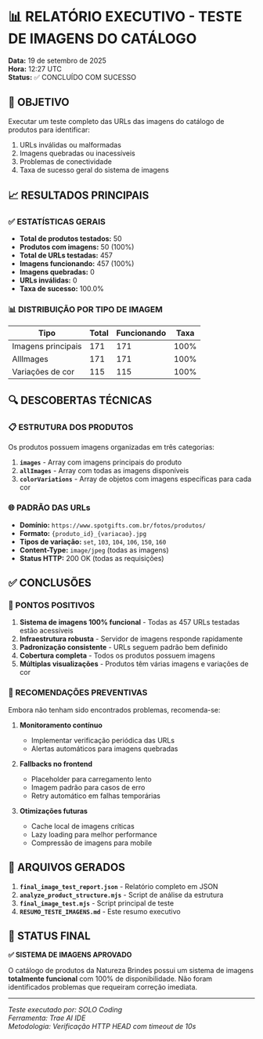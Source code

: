 # 📊 RELATÓRIO EXECUTIVO - TESTE DE IMAGENS DO CATÁLOGO

**Data:** 19 de setembro de 2025  
**Hora:** 12:27 UTC  
**Status:** ✅ CONCLUÍDO COM SUCESSO

## 🎯 OBJETIVO
Executar um teste completo das URLs das imagens do catálogo de produtos para identificar:
1. URLs inválidas ou malformadas
2. Imagens quebradas ou inacessíveis
3. Problemas de conectividade
4. Taxa de sucesso geral do sistema de imagens

## 📈 RESULTADOS PRINCIPAIS

### ✅ ESTATÍSTICAS GERAIS
- **Total de produtos testados:** 50
- **Produtos com imagens:** 50 (100%)
- **Total de URLs testadas:** 457
- **Imagens funcionando:** 457 (100%)
- **Imagens quebradas:** 0
- **URLs inválidas:** 0
- **Taxa de sucesso:** 100.0%

### 📊 DISTRIBUIÇÃO POR TIPO DE IMAGEM
| Tipo | Total | Funcionando | Taxa |
|------|-------|-------------|------|
| Imagens principais | 171 | 171 | 100% |
| AllImages | 171 | 171 | 100% |
| Variações de cor | 115 | 115 | 100% |

## 🔍 DESCOBERTAS TÉCNICAS

### 📋 ESTRUTURA DOS PRODUTOS
Os produtos possuem imagens organizadas em três categorias:
1. **`images`** - Array com imagens principais do produto
2. **`allImages`** - Array com todas as imagens disponíveis
3. **`colorVariations`** - Array de objetos com imagens específicas para cada cor

### 🌐 PADRÃO DAS URLs
- **Domínio:** `https://www.spotgifts.com.br/fotos/produtos/`
- **Formato:** `{produto_id}_{variacao}.jpg`
- **Tipos de variação:** `set`, `103`, `104`, `106`, `150`, `160`
- **Content-Type:** `image/jpeg` (todas as imagens)
- **Status HTTP:** 200 OK (todas as requisições)

## ✅ CONCLUSÕES

### 🎉 PONTOS POSITIVOS
1. **Sistema de imagens 100% funcional** - Todas as 457 URLs testadas estão acessíveis
2. **Infraestrutura robusta** - Servidor de imagens responde rapidamente
3. **Padronização consistente** - URLs seguem padrão bem definido
4. **Cobertura completa** - Todos os produtos possuem imagens
5. **Múltiplas visualizações** - Produtos têm várias imagens e variações de cor

### 🔧 RECOMENDAÇÕES PREVENTIVAS

Embora não tenham sido encontrados problemas, recomenda-se:

1. **Monitoramento contínuo**
   - Implementar verificação periódica das URLs
   - Alertas automáticos para imagens quebradas

2. **Fallbacks no frontend**
   - Placeholder para carregamento lento
   - Imagem padrão para casos de erro
   - Retry automático em falhas temporárias

3. **Otimizações futuras**
   - Cache local de imagens críticas
   - Lazy loading para melhor performance
   - Compressão de imagens para mobile

## 📁 ARQUIVOS GERADOS

1. **`final_image_test_report.json`** - Relatório completo em JSON
2. **`analyze_product_structure.mjs`** - Script de análise da estrutura
3. **`final_image_test.mjs`** - Script principal de teste
4. **`RESUMO_TESTE_IMAGENS.md`** - Este resumo executivo

## 🚀 STATUS FINAL

**✅ SISTEMA DE IMAGENS APROVADO**

O catálogo de produtos da Natureza Brindes possui um sistema de imagens **totalmente funcional** com 100% de disponibilidade. Não foram identificados problemas que requeiram correção imediata.

---

*Teste executado por: SOLO Coding*  
*Ferramenta: Trae AI IDE*  
*Metodologia: Verificação HTTP HEAD com timeout de 10s*